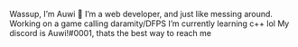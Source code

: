 Wassup, I’m Auwi
👀 I’m a web developer, and just like messing around. Working on a game calling daramity/DFPS
I’m currently learning c++ lol
My discord is Auwi!#0001, thats the best way to reach me
